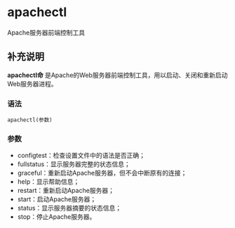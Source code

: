 apachectl
===

Apache服务器前端控制工具

## 补充说明

**apachectl命** 是Apache的Web服务器前端控制工具，用以启动、关闭和重新启动Web服务器进程。

### 语法  

```
apachectl(参数)
```

### 参数  

*   configtest：检查设置文件中的语法是否正确；
*   fullstatus：显示服务器完整的状态信息；
*   graceful：重新启动Apache服务器，但不会中断原有的连接；
*   help：显示帮助信息；
*   restart：重新启动Apache服务器；
*   start：启动Apache服务器；
*   status：显示服务器摘要的状态信息；
*   stop：停止Apache服务器。